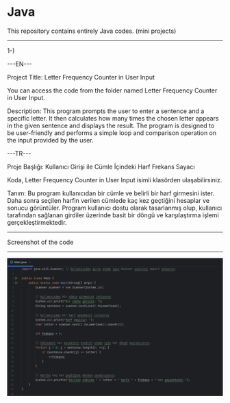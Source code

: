 # Java
This repository contains entirely Java codes. (mini projects)
******************************************

1-)

---EN---

Project Title:
Letter Frequency Counter in User Input

You can access the code from the folder named Letter Frequency Counter in User Input.

Description:
This program prompts the user to enter a sentence and a specific letter. It then calculates how many times the chosen letter appears in the given sentence and displays the result. The program is designed to be user-friendly and performs a simple loop and comparison operation on the input provided by the user.

---TR---

Proje Başlığı:
Kullanıcı Girişi ile Cümle İçindeki Harf Frekans Sayacı

Koda, Letter Frequency Counter in User Input isimli klasörden ulaşabilirsiniz.

Tanım:
Bu program kullanıcıdan bir cümle ve belirli bir harf girmesini ister. Daha sonra seçilen harfin verilen cümlede kaç kez geçtiğini hesaplar ve sonucu görüntüler. Program kullanıcı dostu olarak tasarlanmış olup, kullanıcı tarafından sağlanan girdiler üzerinde basit bir döngü ve karşılaştırma işlemi gerçekleştirmektedir.
*******************************************

Screenshot of the code
******************************************

<img src="images/Letter Frequency Counter in User Input SS.png">
